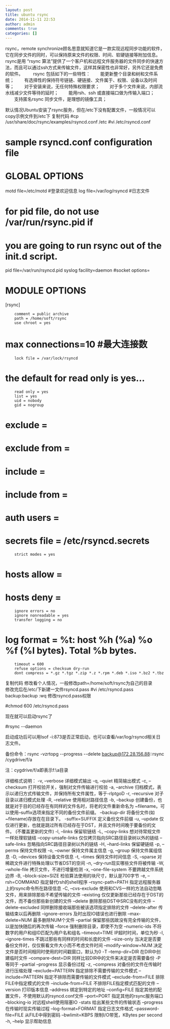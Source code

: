 ```yaml
---
layout: post
title: ubuntu rsync
date: 2014-11-11 22:53
author: admin
comments: true
categories: []
---
```

rsync，remote synchronize顾名思意就知道它是一款实现远程同步功能的软件，它在同步文件的同时，可以保持原来文件的权限、时间、软硬链接等附加信息。 rsync是用 “rsync 算法”提供了一个客户机和远程文件服务器的文件同步的快速方法，而且可以通过ssh方式来传输文件，这样其保密性也非常好，另外它还是免费的软件。
　　rsync 包括如下的一些特性：
　　能更新整个目录和树和文件系统；
　　有选择性的保持符号链链、硬链接、文件属于、权限、设备以及时间等；
　　对于安装来说，无任何特殊权限要求；
　　对于多个文件来说，内部流水线减少文件等待的延时；
　　能用rsh、ssh 或直接端口做为传输入端口；
　　支持匿名rsync 同步文件，是理想的镜像工具；
 
默认情况Ubuntu安装了rsync服务，但在/etc下没有配置文件，一般情况可以copy示例文件到/etc下
复制代码
#cp /usr/share/doc/rsync/examples/rsyncd.conf /etc
#vi /etc/rsyncd.conf

# sample rsyncd.conf configuration file

# GLOBAL OPTIONS

motd file=/etc/motd   #登录欢迎信息
log file=/var/log/rsyncd   #日志文件
# for pid file, do not use /var/run/rsync.pid if
# you are going to run rsync out of the init.d script.
pid file=/var/run/rsyncd.pid
syslog facility=daemon
#socket options=

# MODULE OPTIONS

[rsync]

        comment = public archive
        path = /home/soft/rsync     
        use chroot = yes
#       max connections=10    #最大连接数
        lock file = /var/lock/rsyncd
# the default for read only is yes...
        read only = yes
        list = yes
        uid = nobody
        gid = nogroup
#       exclude =
#       exclude from =
#       include =
#       include from =
#       auth users =
#       secrets file = /etc/rsyncd.secrets
        strict modes = yes
#       hosts allow =
#       hosts deny =
        ignore errors = no
        ignore nonreadable = yes
        transfer logging = no
#       log format = %t: host %h (%a) %o %f (%l bytes). Total %b bytes.
        timeout = 600
        refuse options = checksum dry-run
        dont compress = *.gz *.tgz *.zip *.z *.rpm *.deb *.iso *.bz2 *.tbz
复制代码
修改看个人情况，一般修改path=/home/soft/rsync为自己的目录  
修改完后在/etc/下新建一文件rsyncd.pass
#vi /etc/rsyncd.pass
backup:backup
:wq
修改rsyncd.pass权限

 

#chmod 600 /etc/rsyncd.pass
 

现在就可以启动rsync了

 

#rsync --daemon
 

启动成功后可以用lsof -i:873是否正常启动，也可以查看/var/log/rsyncd相关日志文件。
 
备份命令：rsync -vzrtopg --progress --delete backup@172.28.156.88::rsync /cygdrive/f/a
 
注：cygdrive/f/a即表示f:\a目录
 
详细格式说明：
-v, –verbose 详细模式输出
-q, –quiet 精简输出模式
-c, –checksum 打开校验开关，强制对文件传输进行校验
-a, –archive 归档模式，表示以递归方式传输文件，并保持所有文件属性，等于-rlptgoD
-r, –recursive 对子目录以递归模式处理
-R, –relative 使用相对路径信息
-b, –backup 创建备份，也就是对于目的已经存在有同样的文件名时，将老的文件重新命名为
~filename。可以使用–suffix选项来指定不同的备份文件前缀。
–backup-dir 将备份文件(如~filename)存放在在目录下。
-suffix=SUFFIX 定义备份文件前缀
-u, –update 仅仅进行更新，也就是跳过所有已经存在于DST，并且文件时间晚于要备份的文件。
(不覆盖更新的文件)
-l, –links 保留软链结
-L, –copy-links 想对待常规文件一样处理软链结
–copy-unsafe-links 仅仅拷贝指向SRC路径目录树以外的链结
–safe-links 忽略指向SRC路径目录树以外的链结
-H, –hard-links 保留硬链结
-p, –perms 保持文件权限
-o, –owner 保持文件属主信息
-g, –group 保持文件属组信息
-D, –devices 保持设备文件信息
-t, –times 保持文件时间信息
-S, –sparse 对稀疏文件进行特殊处理以节省DST的空间
-n, –dry-run现实哪些文件将被传输
-W, –whole-file 拷贝文件，不进行增量检测
-x, –one-file-system 不要跨越文件系统边界
-B, –block-size=SIZE 检验算法使用的块尺寸，默认是700字节
-e, –rsh=COMMAND 指定替代rsh的shell程序
–rsync-path=PATH 指定远程服务器上的rsync命令所在路径信息
-C, –cvs-exclude 使用和CVS一样的方法自动忽略文件，用来排除那些不希望传输的文件
–existing 仅仅更新那些已经存在于DST的文件，而不备份那些新创建的文件
–delete 删除那些DST中SRC没有的文件
–delete-excluded 同样删除接收端那些被该选项指定排除的文件
–delete-after 传输结束以后再删除
–ignore-errors 及时出现IO错误也进行删除
–max-delete=NUM 最多删除NUM个文件
–partial 保留那些因故没有完全传输的文件，以是加快随后的再次传输
–force 强制删除目录，即使不为空
–numeric-ids 不将数字的用户和组ID匹配为用户名和组名
–timeout=TIME IP超时时间，单位为秒
-I, –ignore-times 不跳过那些有同样的时间和长度的文件
–size-only 当决定是否要备份文件时，仅仅察看文件大小而不考虑文件时间
–modify-window=NUM 决定文件是否时间相同时使用的时间戳窗口，默认为0
-T –temp-dir=DIR 在DIR中创建临时文件
–compare-dest=DIR 同样比较DIR中的文件来决定是否需要备份
-P 等同于 –partial –progress 显示备份过程
-z, –compress 对备份的文件在传输时进行压缩处理
–exclude=PATTERN 指定排除不需要传输的文件模式
–include=PATTERN 指定不排除而需要传输的文件模式
–exclude-from=FILE 排除FILE中指定模式的文件
–include-from=FILE 不排除FILE指定模式匹配的文件
–version 打印版本信息
–address 绑定到特定的地址
–config=FILE 指定其他的配置文件，不使用默认的rsyncd.conf文件
–port=PORT 指定其他的rsync服务端口
–blocking-io 对远程shell使用阻塞IO
-stats 给出某些文件的传输状态
–progress 在传输时现实传输过程
–log-format=FORMAT 指定日志文件格式
–password-file=FILE 从FILE中得到密码
–bwlimit=KBPS 限制I/O带宽，KBytes per second
-h, –help 显示帮助信息
 
